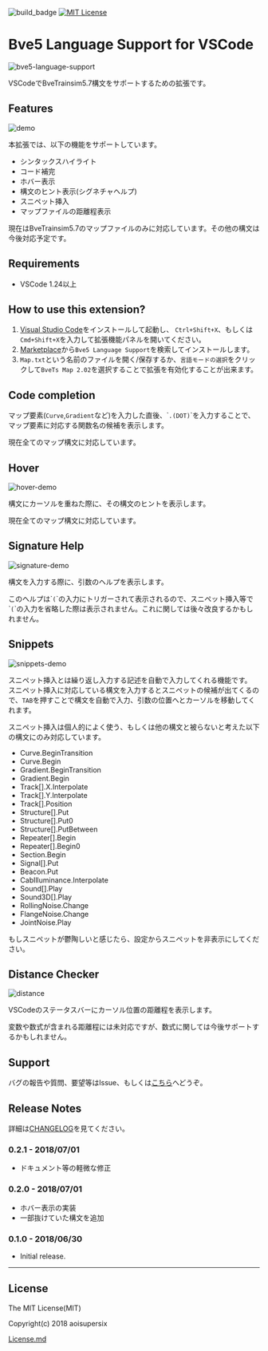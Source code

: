 ![build_badge](https://travis-ci.org/aoisupersix/vscode-bve5-language-support.svg?branch=master)
[![MIT License](https://img.shields.io/badge/license-MIT-blue.svg?style=flat)](/LICENSE.md)

# Bve5 Language Support for VSCode


![bve5-language-support](images/language-support.png)

VSCodeでBveTrainsim5.7構文をサポートするための拡張です。

## Features

![demo](images/demo.gif)

本拡張では、以下の機能をサポートしています。
- シンタックスハイライト
- コード補完
- ホバー表示
- 構文のヒント表示(シグネチャヘルプ)
- スニペット挿入
- マップファイルの距離程表示

現在はBveTrainsim5.7のマップファイルのみに対応しています。その他の構文は今後対応予定です。

## Requirements

- VSCode 1.24以上

## How to use this extension?

1. [Visual Studio Code](https://code.visualstudio.com)をインストールして起動し、 `Ctrl+Shift+X`、もしくは`Cmd+Shift+X`を入力して拡張機能パネルを開いてください。 
2. [Marketplace](https://marketplace.visualstudio.com/items?itemName=aoisupersix.bve5-language-support)から`Bve5 Language Support`を検索してインストールします。
3. `Map.txt`という名前のファイルを開く/保存するか、`言語モードの選択`をクリックして`BveTs Map 2.02`を選択することで拡張を有効化することが出来ます。

## Code completion

マップ要素(`Curve`,`Gradient`など)を入力した直後、\``.(DOT)`\`を入力することで、マップ要素に対応する関数名の候補を表示します。

現在全てのマップ構文に対応しています。

## Hover

![hover-demo](images/hover.gif)

構文にカーソルを重ねた際に、その構文のヒントを表示します。

現在全てのマップ構文に対応しています。

## Signature Help

![signature-demo](images/signature.gif)

構文を入力する際に、引数のヘルプを表示します。

このヘルプは\``(`\`の入力にトリガーされて表示されるので、スニペット挿入等で\``(`\`の入力を省略した際は表示されません。これに関しては後々改良するかもしれません。

## Snippets

![snippets-demo](images/snippets.gif)

スニペット挿入とは繰り返し入力する記述を自動で入力してくれる機能です。
スニペット挿入に対応している構文を入力するとスニペットの候補が出てくるので、`TAB`を押すことで構文を自動で入力、引数の位置へとカーソルを移動してくれます。

スニペット挿入は個人的によく使う、もしくは他の構文と被らないと考えた以下の構文にのみ対応しています。
- Curve.BeginTransition
- Curve.Begin
- Gradient.BeginTransition
- Gradient.Begin
- Track[].X.Interpolate
- Track[].Y.Interpolate
- Track[].Position
- Structure[].Put
- Structure[].Put0
- Structure[].PutBetween
- Repeater[].Begin
- Repeater[].Begin0
- Section.Begin
- Signal[].Put
- Beacon.Put
- CabIlluminance.Interpolate
- Sound[].Play
- Sound3D[].Play
- RollingNoise.Change
- FlangeNoise.Change
- JointNoise.Play

もしスニペットが鬱陶しいと感じたら、設定からスニペットを非表示にしてください。

## Distance Checker

![distance](images/distance-hint.png)

VSCodeのステータスバーにカーソル位置の距離程を表示します。

変数や数式が含まれる距離程には未対応ですが、数式に関しては今後サポートするかもしれません。

## Support

バグの報告や質問、要望等はIssue、もしくは[こちら](http://aoisupersix.tokyo)へどうぞ。

## Release Notes

詳細は[CHANGELOG](CHANGELOG.md)を見てください。

### 0.2.1 - 2018/07/01
- ドキュメント等の軽微な修正

### 0.2.0 - 2018/07/01
- ホバー表示の実装
- 一部抜けていた構文を追加

### 0.1.0 - 2018/06/30
- Initial release.

-----------------------------------------------------------------------------------------------------------

## License

The MIT License(MIT)

Copyright(c) 2018 aoisupersix

[License.md](LICENSE.md)
